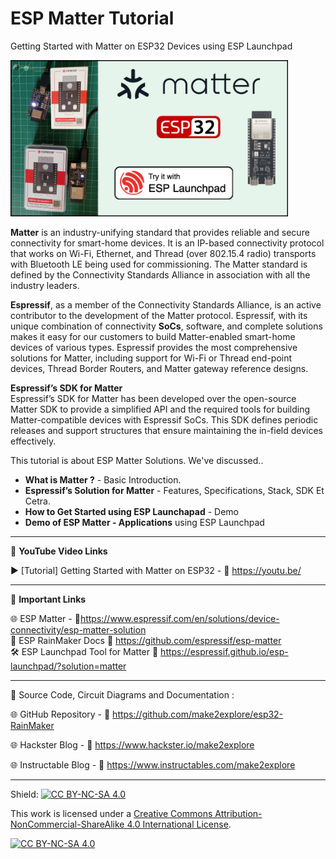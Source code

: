 # ESP Matter Tutorial
 Getting Started with Matter on ESP32 Devices using ESP Launchpad 
  
<img src="/Images/ESP-Matter-Thumb.jpg" height="250" >
  
**Matter** is an industry-unifying standard that provides reliable and secure connectivity for smart-home devices. It is an IP-based connectivity protocol that works on Wi-Fi, Ethernet, and Thread (over 802.15.4 radio) transports with Bluetooth LE being used for commissioning. The Matter standard is defined by the Connectivity Standards Alliance in association with all the industry leaders. 
  
**Espressif**, as a member of the Connectivity Standards Alliance, is an active contributor to the development of the Matter protocol. Espressif, with its unique combination of connectivity **SoCs**, software, and complete solutions makes it easy for our customers to build Matter-enabled smart-home devices of various types. Espressif provides the most comprehensive solutions for Matter, including support for Wi-Fi or Thread end-point devices, Thread Border Routers, and Matter gateway reference designs.   
  
**Espressif’s SDK for Matter**  
Espressif’s SDK for Matter has been developed over the open-source Matter SDK to provide a simplified API and the required tools for building Matter-compatible devices with Espressif SoCs. This SDK defines periodic releases and support structures that ensure maintaining the in-field devices effectively. 

This tutorial is about ESP Matter Solutions. We've discussed..  
- **What is Matter ?** - Basic Introduction. 
- **Espressif’s Solution for Matter** - Features, Specifications, Stack, SDK Et Cetra.  
- **How to Get Started using ESP Launchapad** - Demo
- **Demo of ESP Matter - Applications** using ESP Launchpad


------------------------------------------------------------------------------------------------------

📕 **YouTube Video Links**  

▶️ [Tutorial] Getting Started with Matter on ESP32 - 🔗 https://youtu.be/  

-------------------------------------------------------------------------------------------------------
📒 **Important Links**  
 
🌐 ESP Matter - 🔗https://www.espressif.com/en/solutions/device-connectivity/esp-matter-solution  
📙 ESP RainMaker Docs 🔗 https://github.com/espressif/esp-matter   
🛠 ESP Launchpad Tool for Matter 🔗 https://espressif.github.io/esp-launchpad/?solution=matter  

------------------------------------------------------------------------------------------------------

📜 Source Code, Circuit Diagrams and Documentation : 

🌐 GitHub Repository - 🔗 https://github.com/make2explore/esp32-RainMaker  
  
🌐 Hackster Blog - 🔗 https://www.hackster.io/make2explore  
  
🌐 Instructable Blog - 🔗 https://www.instructables.com/make2explore  
  

------------------------------------------------------------------------------------------  

Shield: [![CC BY-NC-SA 4.0][cc-by-nc-sa-shield]][cc-by-nc-sa]

This work is licensed under a
[Creative Commons Attribution-NonCommercial-ShareAlike 4.0 International License][cc-by-nc-sa].

[![CC BY-NC-SA 4.0][cc-by-nc-sa-image]][cc-by-nc-sa]

[cc-by-nc-sa]: http://creativecommons.org/licenses/by-nc-sa/4.0/
[cc-by-nc-sa-image]: https://licensebuttons.net/l/by-nc-sa/4.0/88x31.png
[cc-by-nc-sa-shield]: https://img.shields.io/badge/License-CC%20BY--NC--SA%204.0-lightgrey.svg